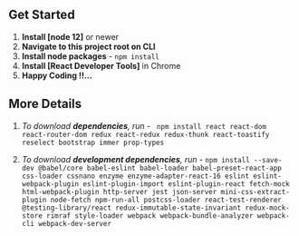 ## Get Started

1. **Install [node 12]** or newer
2. **Navigate to this project root on CLI**
3. **Install node packages** - `npm install`
4. **Install [React Developer Tools]** in Chrome
5. **Happy Coding !!...**

## More Details

1. _To download **dependencies**, run_ - ` npm install react react-dom react-router-dom redux react-redux redux-thunk react-toastify reselect bootstrap immer prop-types`

2. _To download **development dependencies**, run_ - `npm install --save-dev @babel/core babel-eslint babel-loader babel-preset-react-app css-loader cssnano enzyme enzyme-adapter-react-16 eslint eslint-webpack-plugin eslint-plugin-import eslint-plugin-react fetch-mock html-webpack-plugin http-server jest json-server mini-css-extract-plugin node-fetch npm-run-all postcss-loader react-test-renderer @testing-library/react redux-immutable-state-invariant redux-mock-store rimraf style-loader webpack webpack-bundle-analyzer webpack-cli webpack-dev-server`
